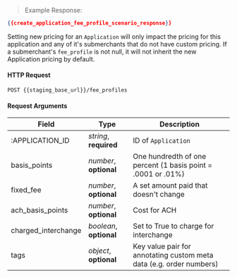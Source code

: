 > Example Response:

```json
{{create_application_fee_profile_scenario_response}}
```

Setting new pricing for an `Application` will only impact the pricing for this application and any of it's submerchants that do not have custom pricing. If a submerchant's `fee_profile` is not null, it will not inherit the new Application pricing by default.

#### HTTP Request

`POST {{staging_base_url}}/fee_profiles`

#### Request Arguments

Field | Type | Description
----- | ---- | -----------
:APPLICATION_ID | *string*, **required** | ID of `Application`
basis_points | *number*, **optional** | One hundredth of one percent (1 basis point = .0001 or .01%)
fixed_fee | *number*, **optional** | A set amount paid that doesn't change  
ach_basis_points | *number*, **optional** | Cost for ACH
charged_interchange | *boolean*, **optional** | Set to True to charge for interchange
tags | *object*, **optional** | Key value pair for annotating custom meta data (e.g. order numbers)
